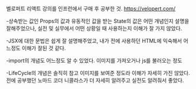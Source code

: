 벨로퍼트 리액트 강의를 인프런에서 구매 후 공부한 것.
https://velopert.com/

-상속받는 값인 Props의 값과 유동적인 값을 받는 State의 값은 어떤 개념인지 설명을 잘해주었으나,
 실전 및 실무에서 어떤 상황일 때 사용하는지 이해가 잘 가지 않았다.
 
-JSX에 대한 문법은 쉽게 잘 설명해주었고, 내가 전에 사용하던 HTML에 익숙해서 어느정도 이해가 잘된 것 같다.

-import의 개념도 어느정도 알 수 있었다. 이미지를 가져오거나 js를 불러오는 정도

-LifeCycle의 개념은 솔직히 참고 이미지를 보여준 정도라 이해가 자세히 가진 않았다. 
 전에 공부했던 노마드 코더 니콜라스가 더 자세히 알려주고 실전도 알려줘서 좋았다.
 
